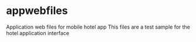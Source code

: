 # appwebfiles
Application web files for mobile hotel app
This files are a test sample for the hotel application interface
